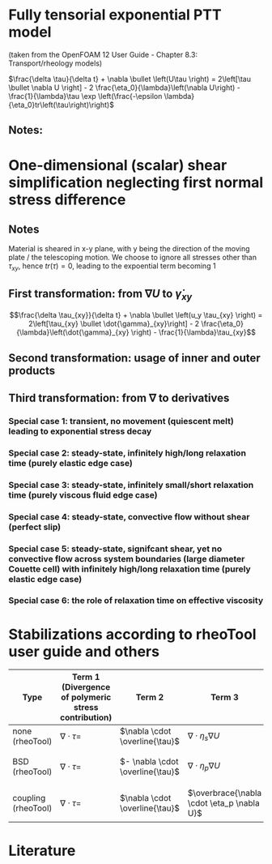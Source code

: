 # Fully tensorial exponential PTT model

(taken from the OpenFOAM 12 User Guide - Chapter 8.3: Transport/rheology models)

$\frac{\delta \tau}{\delta t} + \nabla \bullet \left(U\tau  \right) = 2\left[\tau  \bullet \nabla U \right] - 2 \frac{\eta_0}{\lambda}\left(\nabla U\right) - \frac{1}{\lambda}\tau \exp \left(\frac{-\epsilon \lambda}{\eta_0}tr\left(\tau\right)\right)$

## Notes:


# One-dimensional (scalar) shear simplification neglecting first normal stress difference

## Notes

Material is sheared in x-y plane, with y being the direction of the moving plate / the telescoping motion.
We choose to ignore all stresses other than $\tau_{xy}$, hence  $tr\left(\tau\right)=0$, leading to the expoential term becoming  $1$

## First transformation: from $\nabla U$ to $\dot{\gamma}_{xy}$

```math
\frac{\delta \tau_{xy}}{\delta t} + \nabla \bullet \left(u_y  \tau_{xy}  \right) = 2\left[\tau_{xy}  \bullet  \dot{\gamma}_{xy}\right] - 2 \frac{\eta_0}{\lambda}\left(\dot{\gamma}_{xy} \right) - \frac{1}{\lambda}\tau_{xy}
```

## Second transformation: usage of inner and outer products
## Third transformation: from $\nabla$ to derivatives

### Special case 1: transient, no movement (quiescent melt) leading to exponential stress decay

### Special case 2: steady-state, infinitely high/long relaxation time (purely elastic edge case)

### Special case 3: steady-state, infinitely small/short relaxation time (purely viscous fluid edge case)

### Special case 4: steady-state, convective flow without shear (perfect slip)

### Special case 5: steady-state, signifcant shear, yet no convective flow across system boundaries (large diameter Couette cell) with infinitely high/long relaxation time (purely elastic edge case)

### Special case 6: the role of relaxation time on effective viscosity

# Stabilizations according to rheoTool user guide and others

| Type | Term 1 (Divergence of polymeric stress contribution) | Term 2 | Term 3 | Term 4 |
| ---- | ---- | ---- | ---- | ---- |
| none (rheoTool)     | $\nabla \cdot \tau =$ | $\nabla \cdot \overline{\tau}$  | $\nabla \cdot \eta_s \nabla U$ | ---- |
| BSD (rheoTool)      | $\nabla \cdot \tau =$ | $- \nabla \cdot \overline{\tau}$  | $\nabla \cdot \eta_p \nabla U$  | $\nabla \cdot  (\eta_s + \eta_p) \nabla U$ |
| coupling (rheoTool) | $\nabla \cdot \tau =$ | $\nabla \cdot \overline{\tau}$  | $\overbrace{\nabla \cdot \eta_p \nabla U}$ | $\nabla \cdot  (\eta_s + \eta_p) \nabla U$ |




# Literature
